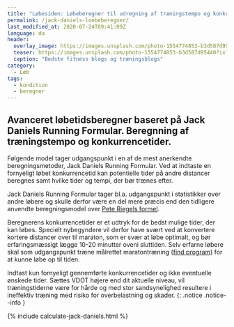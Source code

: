 ```yaml
---
title: "Løbesiden: Løbeberegner til udregning af træningstempo og konkurrencetider"
permalink: /jack-daniels-loebeberegner/
last_modified_at: 2020-07-24T09:41:09Z
language: da
header:
  overlay_image: https://images.unsplash.com/photo-1554774853-b3d587d95440?ixlib=rb-1.2.1&auto=format&fit=crop&w=1963&q=80
  teaser: https://images.unsplash.com/photo-1554774853-b3d587d95440?ixlib=rb-1.2.1&auto=format&fit=crop&w=400&q=80
  caption: "Bedste fitness blogs og træningsblogs"
category:
  - Løb
tags:
  - kondition
  - beregner
---
```


## Avanceret løbetidsberegner baseret på Jack Daniels Running Formular. Beregnning af træningstempo og konkurrencetider.

Følgende model tager udgangspunkt i en af de mest anerkendte beregningsmetoder, Jack Daniels Running Formular. Ved at indtaste en fornyeligt løbet konkurrencetid kan potentielle tider på andre distancer beregnes samt hvilke tider og tempi, der bør trænes efter.

Jack Daniels Running Formular tager bl.a. udgangspunkt i statistikker over andre løbere og skulle derfor være en del mere præcis end den tidligere anvendte beregningsmodel over <a href="beregn_tid_riegel.php">Pete Riegels formel</a>.

Beregnerens konkurrencetider er et udtryk for de bedst mulige tider, der kan løbes. Specielt nybegyndere vil derfor have svært ved at konvertere kortere distancer over til maraton, som er svær at løbe optimalt, og bør erfaringsmæssigt lægge 10-20 minutter oveni sluttiden. Selv erfarne løbere skal som udgangspunkt træne målrettet maratontræning (<a href="loebeprogrammer.php">find program</a>) for at kunne løbe op til tiden.

Indtast kun fornyeligt gennemførte konkurrencetider og ikke eventuelle ønskede tider. Sættes VDOT højere end dit aktuelle niveau, vil træningstiderne være for hårde og med stor sandsynelighed resultere i ineffektiv træning med risiko for overbelastning og skader.
{: .notice .notice--info }

{% include calculate-jack-daniels.html %}
